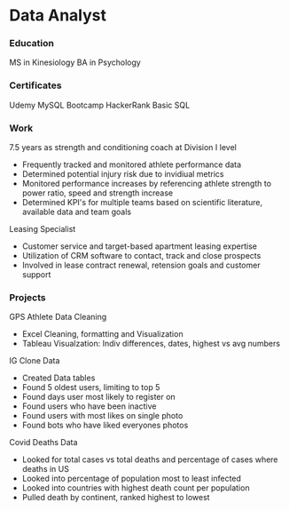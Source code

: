 # Data Analyst

### Education
MS in Kinesiology
BA in Psychology

### Certificates
Udemy MySQL Bootcamp 
HackerRank Basic SQL

### Work
7.5 years as strength and conditioning coach at Division I level
- Frequently tracked and monitored athlete performance data
- Determined potential injury risk due to invidiual metrics
- Monitored performance increases by referencing athlete strength to power ratio, speed and strength increase
- Determined KPI's for multiple teams based on scientific literature, available data and team goals

Leasing Specialist
- Customer service and target-based apartment leasing expertise
- Utilization of CRM software to contact, track and close prospects
- Involved in lease contract renewal, retension goals and customer support

### Projects
GPS Athlete Data Cleaning
- Excel Cleaning, formatting and Visualization
- Tableau Visualzation: Indiv differences, dates, highest vs avg numbers

IG Clone Data
- Created Data tables
- Found 5 oldest users, limiting to top 5
- Found days user most likely to register on
- Found users who have been inactive
- Found users with most likes on single photo
- Found bots who have liked everyones photos

Covid Deaths Data
- Looked for total cases vs total deaths and percentage of cases where deaths in US
- Looked into percentage of population most to least infected
- Looked into countries with highest death count per population
- Pulled death by continent, ranked highest to lowest

